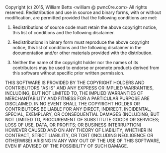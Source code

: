 Copyright (c) 2015, William Betts <william @ pwnc0re.com>
 All rights reserved.
 Redistribution and use in source and binary forms, with or without modification, are permitted provided that the
 following conditions are met:

 1. Redistributions of source code must retain the above copyright notice, this list of conditions and the following
 disclaimer.

 2. Redistributions in binary form must reproduce the above copyright notice, this list of conditions and the following
 disclaimer in the documentation and/or other materials provided with the distribution.

 3. Neither the name of the copyright holder nor the names of its contributors may be used to endorse or promote
 products derived from this software without specific prior written permission.

 THIS SOFTWARE IS PROVIDED BY THE COPYRIGHT HOLDERS AND CONTRIBUTORS "AS IS" AND ANY EXPRESS OR IMPLIED WARRANTIES,
 INCLUDING, BUT NOT LIMITED TO, THE IMPLIED WARRANTIES OF MERCHANTABILITY AND FITNESS FOR A PARTICULAR PURPOSE ARE
 DISCLAIMED. IN NO EVENT SHALL THE COPYRIGHT HOLDER OR CONTRIBUTORS BE LIABLE FOR ANY DIRECT, INDIRECT, INCIDENTAL,
 SPECIAL, EXEMPLARY, OR CONSEQUENTIAL DAMAGES (INCLUDING, BUT NOT LIMITED TO, PROCUREMENT OF SUBSTITUTE GOODS OR
 SERVICES; LOSS OF USE, DATA, OR PROFITS; OR BUSINESS INTERRUPTION) HOWEVER CAUSED AND ON ANY THEORY OF LIABILITY,
 WHETHER IN CONTRACT, STRICT LIABILITY, OR TORT (INCLUDING NEGLIGENCE OR OTHERWISE) ARISING IN ANY WAY OUT OF THE USE
 OF THIS SOFTWARE, EVEN IF ADVISED OF THE POSSIBILITY OF SUCH DAMAGE.
